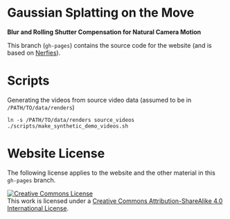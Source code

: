 # Gaussian Splatting on the Move

**Blur and Rolling Shutter Compensation for Natural Camera Motion**

This branch (`gh-pages`) contains the source code for the website (and is based on [Nerfies](https://nerfies.github.io)).

# Scripts

Generating the videos from source video data (assumed to be in `/PATH/TO/data/renders`)

    ln -s /PATH/TO/data/renders source_videos
    ./scripts/make_synthetic_demo_videos.sh

# Website License

The following license applies to the website and the other material in this `gh-pages` branch.

<a rel="license" href="http://creativecommons.org/licenses/by-sa/4.0/"><img alt="Creative Commons License" style="border-width:0" src="https://i.creativecommons.org/l/by-sa/4.0/88x31.png" /></a><br />This work is licensed under a <a rel="license" href="http://creativecommons.org/licenses/by-sa/4.0/">Creative Commons Attribution-ShareAlike 4.0 International License</a>.
